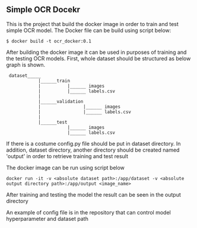 ## Simple OCR Docekr

This is the project that build the docker image in order to train and test simple OCR model.
The Docker file can be build using script below:
```
$ docker build -t ocr_docker:0.1
```

After building the docker image it can be used in purposes of training and the testing OCR models.
First, whole dataset should be structured as below graph is shown. 

```
 dataset_____
            |______train
            |          |______ images
            |          |______ labels.csv
            |
            |______validation
            |                |______ images
            |                |______ labels.csv
            |
            |______test
                       |______ images
                       |______ labels.csv

```

If there is a costume config.py file should be put in dataset directory.
In addition, dataset directory, another directory should be created named 'output' in order to retrieve training and test result

The docker image can be run using script below

```
docker run -it -v <absolute dataset path>:/app/dataset -v <absolute output directory path>:/app/output <image_name>
```

After training and testing the model the result can be seen in the output directory

An example of config file is in the repository that can control model hyperparameter and dataset path 
